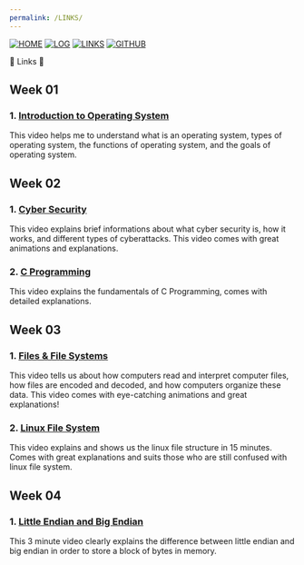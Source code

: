 ```yaml
---
permalink: /LINKS/
---
```


[![HOME](https://img.shields.io/badge/-HOME-C6DBDA?style=for-the-badge&logoColor=white)](https://amalianahda.github.io/os212/)
[![LOG](https://img.shields.io/badge/-LOG-FF96BA?style=for-the-badge&logoColor=white)](https://github.com/amalianahda/os212/blob/master/TXT/mylog.txt)
[![LINKS](https://img.shields.io/badge/-LINKS-55CBCD?style=for-the-badge&logoColor=white)](https://github.com/amalianahda/os212/blob/master/links.md)
[![GITHUB](https://img.shields.io/badge/GitHub-100000?style=for-the-badge&logo=github&logoColor=white)](https://github.com/amalianahda/os212/)

🔗 Links 🔗
## Week 01 
### 1. [Introduction to Operating System](https://youtu.be/vBURTt97EkA)
This video helps me to understand what is an operating system, types of operating system, the functions of operating system, and the goals of operating system.
## Week 02
### 1. [Cyber Security](https://www.youtube.com/watch?v=inWWhr5tnEA)
This video explains brief informations about what cyber security is, how it works, and different types of cyberattacks. This video comes with great animations and explanations.
### 2. [C Programming](https://www.youtube.com/watch?v=rLf3jnHxSmU&list=PLBlnK6fEyqRggZZgYpPMUxdY1CYkZtARR)
This video explains the fundamentals of C Programming, comes with detailed explanations.
## Week 03
### 1. [Files & File Systems](https://www.youtube.com/watch?v=KN8YgJnShPM)
This video tells us about how computers read and interpret computer files, how files are encoded and decoded, and how computers organize these data. This video comes with eye-catching animations and great explanations!
### 2. [Linux File System](https://www.youtube.com/watch?v=HbgzrKJvDRw)
This video explains and shows us the linux file structure in 15 minutes. Comes with great explanations and suits those who are still confused with linux file system.
## Week 04
### 1. [Little Endian and Big Endian](https://www.youtube.com/watch?v=T1C9Kj_78ek)
This 3 minute video clearly explains the difference between little endian and big endian in order to store a block of bytes in memory. 
